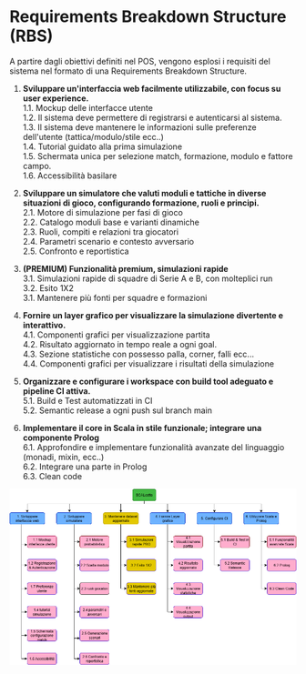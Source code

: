 # Requirements Breakdown Structure (RBS)

A partire dagli obiettivi definiti nel POS, vengono esplosi i requisiti del sistema nel formato di una Requirements Breakdown Structure.

1. **Sviluppare un'interfaccia web facilmente utilizzabile, con focus su user experience.**
    <br>  1.1. Mockup delle interfacce utente
    <br>  1.2. Il sistema deve permettere di registrarsi e autenticarsi al sistema.
    <br>  1.3. Il sistema deve mantenere le informazioni sulle preferenze dell'utente (tattica/modulo/stile ecc..) 
    <br>  1.4. Tutorial guidato alla prima simulazione
    <br>  1.5. Schermata unica per selezione match, formazione, modulo e fattore campo.
    <br>  1.6. Accessibilità basilare

2. **Sviluppare un simulatore che valuti moduli e tattiche in diverse situazioni di gioco, configurando formazione, ruoli e principi.**
    <br> 2.1. Motore di simulazione per fasi di gioco
    <br> 2.2. Catalogo moduli base e varianti dinamiche
    <br> 2.3. Ruoli, compiti e relazioni tra giocatori
    <br> 2.4. Parametri scenario e contesto avversario
    <br> 2.5. Confronto e reportistica

3. **(PREMIUM) Funzionalità premium, simulazioni rapide**
    <br> 3.1. Simulazioni rapide di squadre di Serie A e B, con molteplici run
    <br> 3.2. Esito 1X2
    <br> 3.1. Mantenere più fonti per squadre e formazioni

4. **Fornire un layer grafico per visualizzare la simulazione divertente e interattivo.**
    <br> 4.1. Componenti grafici per visualizzazione partita
    <br> 4.2. Risultato aggiornato in tempo reale a ogni goal.
    <br> 4.3. Sezione statistiche con possesso palla, corner, falli ecc...
    <br> 4.4. Componenti grafici per visualizzare i risultati della simulazione        

5. **Organizzare e configurare i workspace con build tool adeguato e pipeline CI attiva.**
    <br> 5.1. Build e Test automatizzati in CI
    <br> 5.2. Semantic release a ogni push sul branch main

6. **Implementare il core in Scala in stile funzionale; integrare una componente Prolog**
    <br> 6.1. Approfondire e implementare funzionalità avanzate del linguaggio (monadi, mixin, ecc..)
    <br> 6.2. Integrare una parte in Prolog
    <br> 6.3. Clean code

![Requirement Breakdown Structure](../resources/RBS.png)